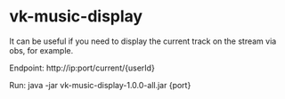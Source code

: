 # vk-music-display

It can be useful if you need to display the current track on the stream via obs, for example.

Endpoint: http://ip:port/current/{userId}

Run: java -jar vk-music-display-1.0.0-all.jar {port}
